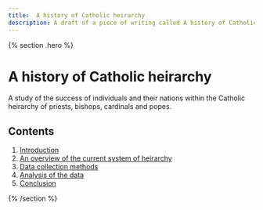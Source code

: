 ```yaml
---
title:  A history of Catholic heirarchy
description: A draft of a piece of writing called A history of Catholic heirarchy
---
```


{% section .hero %}
# A history of Catholic heirarchy
A study of the success of individuals and their nations within the Catholic heirarchy of priests, bishops, cardinals and popes.
## Contents
1. [Introduction](#introduction)
2. [An overview of the current system of heirarchy](#heirarchy)
3. [Data collection methods](#methods)
4. [Analysis of the data](#analysis)
5. [Conclusion](#conclusion)

{% /section %}